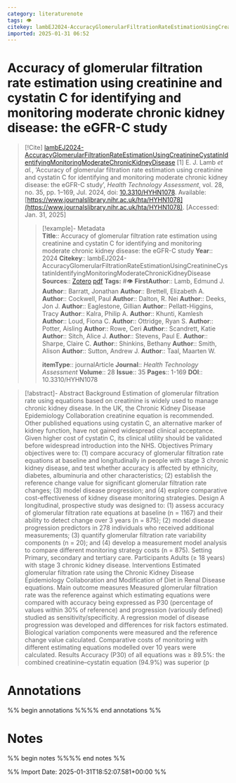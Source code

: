 ```yaml
---
category: literaturenote
tags: 👁
citekey: lambEJ2024-AccuracyGlomerularFiltrationRateEstimationUsingCreatinineCystatinIdentifyingMonitoringModerateChronicKidneyDisease
imported: 2025-01-31 06:52
---
```


# Accuracy of glomerular filtration rate estimation using creatinine and cystatin C for identifying and monitoring moderate chronic kidney disease: the eGFR-C study


> [!Cite] [lambEJ2024-AccuracyGlomerularFiltrationRateEstimationUsingCreatinineCystatinIdentifyingMonitoringModerateChronicKidneyDisease](zotero://select/library/items/AK8V7IFW)
> [1]  E. J. Lamb _et al._, ‘Accuracy of glomerular filtration rate estimation using creatinine and cystatin C for identifying and monitoring moderate chronic kidney disease: the eGFR-C study’, _Health Technology Assessment_, vol. 28, no. 35, pp. 1–169, Jul. 2024, doi: [10.3310/HYHN1078](https://doi.org/10.3310/HYHN1078). Available: [https://www.journalslibrary.nihr.ac.uk/hta/HYHN1078](https://www.journalslibrary.nihr.ac.uk/hta/HYHN1078). [Accessed: Jan. 31, 2025]
> > [!example]- Metadata    
> > **Title**:: Accuracy of glomerular filtration rate estimation using creatinine and cystatin C for identifying and monitoring moderate chronic kidney disease: the eGFR-C study
> > **Year**:: 2024
> > **Citekey**:: lambEJ2024-AccuracyGlomerularFiltrationRateEstimationUsingCreatinineCystatinIdentifyingMonitoringModerateChronicKidneyDisease
> > **Sources**:: [Zotero](zotero://select/library/items/AK8V7IFW) [pdf](file:////home/joeashton/Zotero/storage/MHBEQBJP/Lamb%20et%20al.%20-%202024%20-%20Accuracy%20of%20glomerular%20filtration%20rate%20estimation%20using%20creatinine%20and%20cystatin%20C%20for%20identifying%20an.pdf) 
> > **Tags:** #👁
> > **FirstAuthor**:: Lamb, Edmund J.
> > **Author**:: Barratt, Jonathan
> > **Author**:: Brettell, Elizabeth A.
> > **Author**:: Cockwell, Paul
> > **Author**:: Dalton, R. Nei
> > **Author**:: Deeks, Jon J.
> > **Author**:: Eaglestone, Gillian
> > **Author**:: Pellatt-Higgins, Tracy
> > **Author**:: Kalra, Philip A.
> > **Author**:: Khunti, Kamlesh
> > **Author**:: Loud, Fiona C.
> > **Author**:: Ottridge, Ryan S.
> > **Author**:: Potter, Aisling
> > **Author**:: Rowe, Ceri
> > **Author**:: Scandrett, Katie
> > **Author**:: Sitch, Alice J.
> > **Author**:: Stevens, Paul E.
> > **Author**:: Sharpe, Claire C.
> > **Author**:: Shinkins, Bethany
> > **Author**:: Smith, Alison
> > **Author**:: Sutton, Andrew J.
> > **Author**:: Taal, Maarten W.
> > 
> > **itemType**:: journalArticle
> > **Journal**:: *Health Technology Assessment*
> > **Volume**:: 28
> > **Issue**:: 35
> > **Pages**:: 1-169
> > **DOI**:: 10.3310/HYHN1078

> [!abstract]- Abstract
> Background Estimation of glomerular filtration rate using equations based on creatinine is widely used to manage chronic kidney disease. In the UK, the Chronic Kidney Disease Epidemiology Collaboration creatinine equation is recommended. Other published equations using cystatin C, an alternative marker of kidney function, have not gained widespread clinical acceptance. Given higher cost of cystatin C, its clinical utility should be validated before widespread introduction into the NHS. Objectives Primary objectives were to: (1) compare accuracy of glomerular filtration rate equations at baseline and longitudinally in people with stage 3 chronic kidney disease, and test whether accuracy is affected by ethnicity, diabetes, albuminuria and other characteristics; (2) establish the reference change value for significant glomerular filtration rate changes; (3) model disease progression; and (4) explore comparative cost-effectiveness of kidney disease monitoring strategies. Design A longitudinal, prospective study was designed to: (1) assess accuracy of glomerular filtration rate equations at baseline (n = 1167) and their ability to detect change over 3 years (n = 875); (2) model disease progression predictors in 278 individuals who received additional measurements; (3) quantify glomerular filtration rate variability components (n = 20); and (4) develop a measurement model analysis to compare different monitoring strategy costs (n = 875). Setting Primary, secondary and tertiary care. Participants Adults (≥ 18 years) with stage 3 chronic kidney disease. Interventions Estimated glomerular filtration rate using the Chronic Kidney Disease Epidemiology Collaboration and Modification of Diet in Renal Disease equations. Main outcome measures Measured glomerular filtration rate was the reference against which estimating equations were compared with accuracy being expressed as P30 (percentage of values within 30% of reference) and progression (variously defined) studied as sensitivity/specificity. A regression model of disease progression was developed and differences for risk factors estimated. Biological variation components were measured and the reference change value calculated. Comparative costs of monitoring with different estimating equations modelled over 10 years were calculated. Results Accuracy (P30) of all equations was ≥ 89.5%: the combined creatinine–cystatin equation (94.9%) was superior (p

# Annotations

%% begin annotations %%%% end annotations %%

# Notes

%% begin notes %%%% end notes %%

%% Import Date: 2025-01-31T18:52:07.581+00:00 %%
